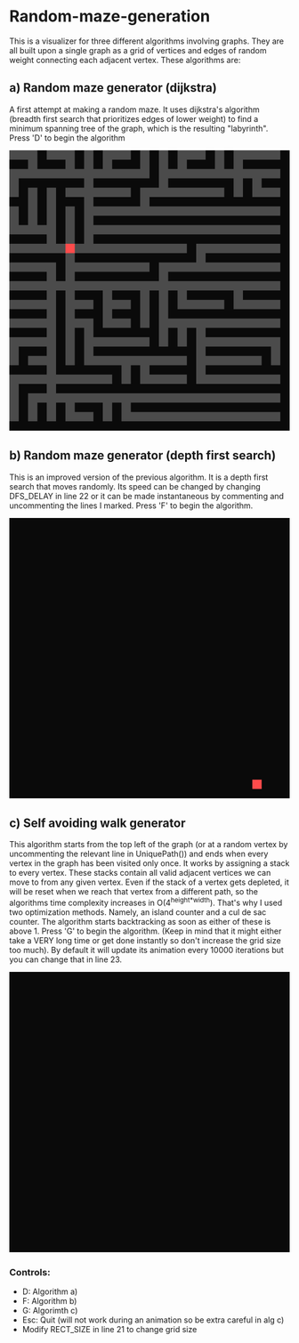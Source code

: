 # Random-maze-generation

This is a visualizer for three different algorithms involving graphs. They are all built upon a single graph as a grid of vertices and edges of random weight connecting each adjacent vertex. These algorithms are:
## a) Random maze generator (dijkstra)
A first attempt at making a random maze. It uses dijkstra's algorithm (breadth first search that prioritizes edges of lower weight) to find a minimum spanning tree of the graph, which is the resulting "labyrinth". Press 'D' to begin the algorithm

![dijkstra gif](https://github.com/MiniLink80/Path-And-Maze-Algorithms/blob/main/demos/dijkstra)

## b) Random maze generator (depth first search)
This is an improved version of the previous algorithm. It is a depth first search that moves randomly. Its speed can be changed by changing DFS_DELAY in line 22 or it can be made instantaneous by commenting and uncommenting the lines I marked. Press 'F' to begin the algorithm.

![dfs gif](https://github.com/MiniLink80/Path-And-Maze-Algorithms/blob/main/demos/dfs)

## c) Self avoiding walk generator
This algorithm starts from the top left of the graph (or at a random vertex by uncommenting the relevant line in UniquePath()) and ends when every vertex in the graph has been visited only once. It works by assigning a stack to every vertex. These stacks contain all valid adjacent vertices we can move to from any given vertex. Even if the stack of a vertex gets depleted, it will be reset when we reach that vertex from a different path, so the algorithms time complexity increases in O(4<sup>height*width</sup>). That's why I used two optimization methods. Namely, an island counter and a cul de sac counter. The algorithm starts backtracking as soon as either of these is above 1. Press 'G' to begin the algorithm. (Keep in mind that it might either take a VERY long time or get done instantly so don't increase the grid size too much). By default it will update its animation every 10000 iterations but you can change that in line 23.

![saw gif](https://github.com/MiniLink80/Path-And-Maze-Algorithms/blob/main/demos/saw)

### Controls:
- D: Algorithm a)
- F: Algorithm b)
- G: Algorimth c)
- Esc: Quit (will not work during an animation so be extra careful in alg c)
- Modify RECT_SIZE in line 21 to change grid size

